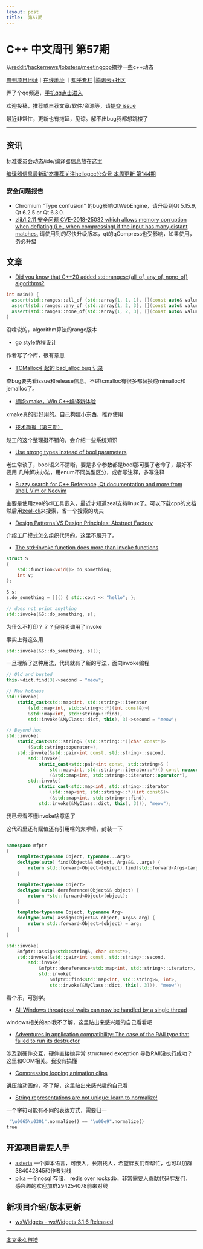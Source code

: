 ```yaml
---
layout: post
title:  第57期
---
```


# C++ 中文周刊 第57期

从[reddit](https://www.reddit.com/r/cpp/)/[hackernews](https://news.ycombinator.com/)/[lobsters](https://lobste.rs/)/[meetingcpp](https://www.meetingcpp.com/blog/blogroll/items/Meeting-Cpp-Blogroll-324.html)摘抄一些c++动态

[周刊项目地址](https://github.com/wanghenshui/cppweeklynews)｜[在线地址](https://wanghenshui.github.io/cppweeklynews/) ｜[知乎专栏](https://www.zhihu.com/column/jieyaren) |[腾讯云+社区](https://cloud.tencent.com/developer/column/92884)

弄了个qq频道，[手机qq点击进入](https://qun.qq.com/qqweb/qunpro/share?_wv=3&_wwv=128&inviteCode=xzjHQ&from=246610&biz=ka)

欢迎投稿，推荐或自荐文章/软件/资源等，请[提交 issue](https://github.com/wanghenshui/cppweeklynews/issues)

最近非常忙，更新也有拖延，见谅。解不出bug我都想跳楼了

---

## 资讯

标准委员会动态/ide/编译器信息放在这里

[编译器信息最新动态推荐关注hellogcc公众号 本周更新  第144期](https://github.com/hellogcc/osdt-weekly/blob/master/weekly-2022/2022-04-06.md)

### 安全问题报告

- Chromium "Type confusion" 的bug影响QtWebEngine，请升级到Qt 5.15.9, Qt 6.2.5 or Qt 6.3.0.
- [zlib1.2.11 安全问题 CVE-2018-25032 which allows memory corruption when deflating (i.e., when compressing) if the input has many distant matches.](https://github.com/madler/zlib/issues/605)
请使用到的尽快升级版本，qt的qCompress也受影响，如果使用，务必升级


## 文章

- [Did you know that C++20 added std::ranges::{all_of, any_of, none_of} algorithms?](https://github.com/QuantlabFinancial/cpp_tip_of_the_week/blob/master/272.md)


```c++
int main() {
  assert(std::ranges::all_of (std::array{1, 1, 1}, [](const auto& value) { return value == 1; }));
  assert(std::ranges::any_of (std::array{1, 2, 3}, [](const auto& value) { return value == 2; }));
  assert(std::ranges::none_of(std::array{1, 2, 3}, [](const auto& value) { return value == 4; }));
}
```

没啥说的，algorithm算法的range版本


- [go style协程设计](https://zhuanlan.zhihu.com/p/492928946)

作者写了个库，很有意思

- [TCMalloc引起的 bad_alloc bug 记录](https://zhuanlan.zhihu.com/p/491970556)

查bug要先看issue和release信息。不过tcmalloc有很多都替换成mimalloc和jemalloc了。

- [拥抱xmake，Win C++编译新体验](https://zhuanlan.zhihu.com/p/492035106)

xmake真的挺好用的。自己构建小东西，推荐使用

- [技术简报（第三期）](https://zhuanlan.zhihu.com/p/490430775)

赵工的这个整理挺不错的。会介绍一些系统知识

- [Use strong types instead of bool parameters](https://www.sandordargo.com/blog/2022/04/06/use-strong-types-instead-booleans)

老生常谈了，bool语义不清晰，要是多个参数都是bool那可要了老命了，最好不要用
几种解决办法，用enum不同类型区分，或者写注释，多写注释

- [Fuzzy search for C++ Reference, Qt documentation and more from shell, Vim or Neovim](https://cukic.co/2022/04/02/fuzzy-search-documentation/)

主要是使用zeal的cli工具嵌入，最近才知道zeal支持linux了。可以下载cpp的文档然后用[zeal-cli](https://gitlab.com/ivan-cukic/zeal-lynx-cli)来搜索，省一个搜索的功夫

- [Design Patterns VS Design Principles: Abstract Factory](https://www.fluentcpp.com/2022/04/06/design-patterns-vs-design-principles-abstract-factory/)

介绍工厂模式怎么组织代码的。这里不展开了。

- [The std::invoke function does more than invoke functions](https://devblogs.microsoft.com/oldnewthing/20220401-00/?p=106426)

```c++
struct S
{
    std::function<void()> do_something;
    int v;
};

S s;
s.do_something = []() { std::cout << "hello"; };

// does not print anything
std::invoke(&S::do_something, s);
```
为什么不打印？？？我明明调用了invoke

事实上得这么用
```c++
std::invoke(&S::do_something, s)();
```
一旦理解了这种用法，代码就有了新的写法，面向invoke编程

```c++
// Old and busted
this->dict.find(3)->second = "meow";

// New hotness
std::invoke(
    static_cast<std::map<int, std::string>::iterator
        (std::map<int, std::string>::*)(int const&)>(
        &std::map<int, std::string>::find),
        std::invoke(&MyClass::dict, this), 3)->second = "meow";

// Beyond hot
std::invoke(
    static_cast<std::string& (std::string::*)(char const*)>
        (&std::string::operator=), 
    std::invoke(&std::pair<int const, std::string>::second,
        std::invoke(
            static_cast<std::pair<int const, std::string>& (
                std::map<int, std::string>::iterator::*)() const noexcept>
                (&std::map<int, std::string>::iterator::operator*),
        std::invoke(
            static_cast<std::map<int, std::string>::iterator
                (std::map<int, std::string>::*)(int const&)>
                (&std::map<int, std::string>::find),
            std::invoke(&MyClass::dict, this), 3))), "meow");
```
我已经看不懂invoke啥意思了

这代码里还有赋值还有引用啥的太啰嗦，封装一下

```c++

namespace mfptr
{
    template<typename Object, typename...Args>
    decltype(auto) find(Object&& object, Args&&...args) {
        return std::forward<Object>(object).find(std::forward<Args>(args)...);
    }

    template<typename Object>
    decltype(auto) dereference(Object&& object) {
        return *std::forward<Object>(object);
    }

    template<typename Object, typename Arg>
    decltype(auto) assign(Object&& object, Arg&& arg) {
        return std::forward<Object>(object) = arg;
    }
}

std::invoke(
    &mfptr::assign<std::string&, char const*>, 
    std::invoke(&std::pair<int const, std::string>::second,
        std::invoke(
            &mfptr::dereference<std::map<int, std::string>::iterator>, 
            std::invoke(
                &mfptr::find<std::map<int, std::string>&, int>,
                std::invoke(&MyClass::dict, this), 3))), "meow");
```
看个乐，可别学。

- [All Windows threadpool waits can now be handled by a single thread](https://devblogs.microsoft.com/oldnewthing/20220406-00/?p=106434)

windows相关的api我不了解，这里贴出来感兴趣的自己看看吧


- [Adventures in application compatibility: The case of the RAII type that failed to run its destructor](https://devblogs.microsoft.com/oldnewthing/20220405-00/?p=106432)

涉及到硬件交互，硬件直接抛异常  structured exception 导致RAII没执行成功？这里和COM相关。我没有搞懂


- [Compressing looping animation clips](http://nfrechette.github.io/2022/04/03/anim_compression_looping/)

讲压缩动画的，不了解，这里贴出来感兴趣的自己看

- [String representations are not unique: learn to normalize!](https://lemire.me/blog/2022/04/05/string-representations-are-not-unique-learn-to-normalize/)

一个字符可能有不同的表达方式，需要归一
```python
 "\u0065\u0301".normalize() == "\u00e9".normalize()
true
```


## 开源项目需要人手

- [asteria](https://github.com/lhmouse/asteria) 一个脚本语言，可嵌入，长期找人，希望胖友们帮帮忙，也可以加群384042845和作者对线
- [pika](https://github.com/OpenAtomFoundation/pika) 一个nosql 存储， redis over rocksdb，非常需要人贡献代码胖友们， 感兴趣的欢迎加群294254078前来对线

## 新项目介绍/版本更新

- [wxWidgets - wxWidgets 3.1.6 Released](https://www.wxwidgets.org/news/2022/04/wxwidgets-3.1.6-released/)

---



[本文永久链接](https://wanghenshui.github.io/cppweeklynews/posts/057.html)
